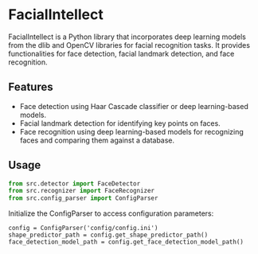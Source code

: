# FacialIntellect

FacialIntellect is a Python library that incorporates deep learning models from the dlib and OpenCV libraries for facial recognition tasks. It provides functionalities for face detection, facial landmark detection, and face recognition.

## Features

- Face detection using Haar Cascade classifier or deep learning-based models.
- Facial landmark detection for identifying key points on faces.
- Face recognition using deep learning-based models for recognizing faces and comparing them against a database.

## Usage

```python
from src.detector import FaceDetector
from src.recognizer import FaceRecognizer
from src.config_parser import ConfigParser
```

Initialize the ConfigParser to access configuration parameters:

```
config = ConfigParser('config/config.ini')
shape_predictor_path = config.get_shape_predictor_path()
face_detection_model_path = config.get_face_detection_model_path()
```
